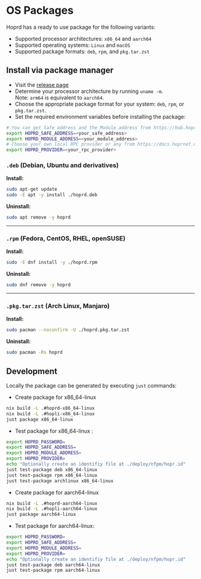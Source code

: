 # OS Packages

Hoprd has a ready to use package for the following variants:

- Supported processor architectures: `x86_64` and `aarch64`
- Supported operating systems: `Linux` and `macOS`
- Supported package formats: `deb`, `rpm`, and `pkg.tar.zst`

## Install via package manager

- Visit the [release page](https://github.com/hoprnet/hoprnet/releases)
- Determine your processor architecture by running `uname -m`.  
  Note: `arm64` is equivalent to `aarch64`.
- Choose the appropriate package format for your system: `deb`, `rpm`, or `pkg.tar.zst`.
- Set the required environment variables before installing the package:

```bash
# You can get Safe address and the Module address from https://hub.hoprnet.org
export HOPRD_SAFE_ADDRESS=<your_safe_address>
export HOPRD_MODULE_ADDRESS=<your_module_address>
# Choose your own local RPC provider or any from https://docs.hoprnet.org/node/custom-rpc-provider
export HOPRD_PROVIDER=<your_rpc_provider>
```

### `.deb` (Debian, Ubuntu and derivatives)

**Install:**

```bash
sudo apt-get update
sudo -E apt -y install ./hoprd.deb
```

**Uninstall:**

```bash
sudo apt remove -y hoprd
```

---

### `.rpm` (Fedora, CentOS, RHEL, openSUSE)

**Install:**

```bash
sudo -E dnf install -y ./hoprd.rpm
```

**Uninstall:**

```bash
sudo dnf remove -y hoprd
```

---

### `.pkg.tar.zst` (Arch Linux, Manjaro)

**Install:**

```bash
sudo pacman --noconfirm -U ./hoprd.pkg.tar.zst
```

**Uninstall:**

```bash
sudo pacman -Rs hoprd
```

## Development

Locally the package can be generated by executing `just` commands:

- Create package for x86_64-linux

```bash
nix build -L .#hoprd-x86_64-linux
nix build -L .#hopli-x86_64-linux
just package x86_64-linux
```

- Test package for x86_64-linux :

```bash
export HOPRD_PASSWORD=
export HOPRD_SAFE_ADDRESS=
export HOPRD_MODULE_ADDRESS=
export HOPRD_PROVIDER=
echo "Optionally create an identifiy file at ./deploy/nfpm/hopr.id"
just test-package deb x86_64-linux
just test-package rpm x86_64-linux
just test-package archlinux x86_64-linux
```

- Create package for aarch64-linux

```bash
nix build -L .#hoprd-aarch64-linux
nix build -L .#hopli-aarch64-linux
just package aarch64-linux
```

- Test package for aarch64-linux:

```bash
export HOPRD_PASSWORD=
export HOPRD_SAFE_ADDRESS=
export HOPRD_MODULE_ADDRESS=
export HOPRD_PROVIDER=
echo "Optionally create an identifiy file at ./deploy/nfpm/hopr.id"
just test-package deb aarch64-linux
just test-package rpm aarch64-linux
```
